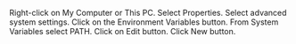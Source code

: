 Right-click on My Computer or This PC.
Select Properties.
Select advanced system settings.
Click on the Environment Variables button.
From System Variables select PATH.
Click on Edit button.
Click New button.